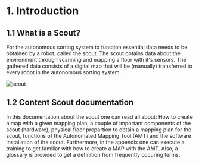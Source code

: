 # 1. Introduction

## 1.1 What is a Scout?

For the autonomous sorting system to function essential data needs to be obtained by a robot, called the scout. The scout obtains data about the environment through scanning and mapping a floor with it's sensors. The gathered data consists of a digital map that will be (manually) transferred to every robot in the autonomous sorting system. 

![scout](images/_B3A2759.jpg)

## 1.2 Content Scout documentation

In this documentation about the scout one can read all about: How to create a map with a given mapping plan, a couple of important components of the scout (hardware), physical floor prepartion to obtain a mapping plan for the scout, functions of the Autonomated Mapping Tool (AMT) and the software installation of the scout. Furthermore, in the appendix one can execute a training to get familiar with how to create a MAP with the AMT. Also, a glossary is provided to get a definition from frequently occuring terms. 


